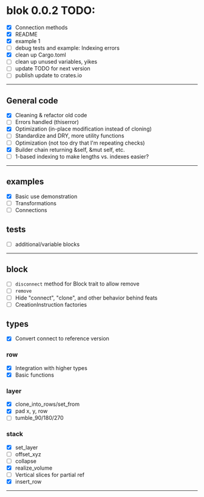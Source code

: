 
# blok 0.0.2 TODO:

- [x] Connection methods 
- [x] README
- [x] example 1
- [ ] debug tests and example: Indexing errors
- [x] clean up Cargo.toml
- [ ] clean up unused variables, yikes
- [ ] update TODO for next version
- [ ] publish update to crates.io

----

## General code
- [x] Cleaning & refactor old code
- [ ] Errors handled (thiserror)
- [x] Optimization (in-place modification instead of cloning)
- [ ] Standardize and DRY, more utility functions
- [ ] Optimization (not too dry that I'm repeating checks)
- [x] Builder chain returning &self, &mut self, etc.
- [ ] 1-based indexing to make lengths vs. indexes easier? 

----

## examples
- [x] Basic use demonstration
- [ ] Transformations 
- [ ] Connections

## tests
- [ ] additional/variable blocks

----

## block
- [ ] `disconnect` method for Block trait to allow remove
- [ ] `remove`
- [ ] Hide "connect", "clone", and other behavior behind feats
- [ ] CreationInstruction factories

## types
- [x] Convert connect to reference version

### row 
- [x] Integration with higher types
- [x] Basic functions

### layer 
- [x] clone_into_rows/set_from
- [x] pad x, y, row
- [ ] tumble_90/180/270

### stack 
- [x] set_layer 
- [ ] offset_xyz 
- [ ] collapse 
- [x] realize_volume
- [ ] Vertical slices for partial ref
- [x] insert_row

----

